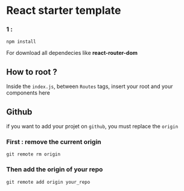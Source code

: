 # React starter template

### 1 :
````
npm install 
````
For download all dependecies like **react-router-dom**


## How to root ?
Inside the `index.js`, between `Routes` tags, insert your root and your components here

## Github
if you want to add your projet on `github`, you must replace the `origin` 
### First : remove the current origin
````
git remote rm origin
````
### Then add the origin of your repo
````
git remote add origin your_repo
````